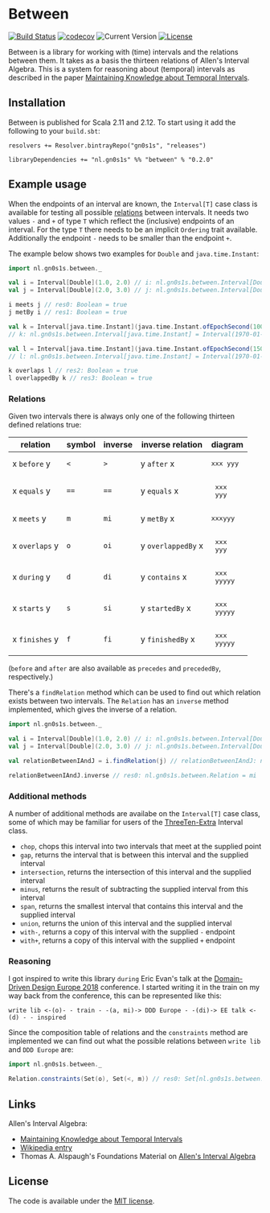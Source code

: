 # Between

[![Build Status](https://travis-ci.org/Philippus/between.svg?branch=master)](https://travis-ci.org/Philippus/between)
[![codecov](https://codecov.io/gh/Philippus/between/branch/master/graph/badge.svg)](https://codecov.io/gh/Philippus/between)
![Current Version](https://img.shields.io/badge/version-0.2.0-brightgreen.svg?style=flat "0.2.0")
[![License](https://img.shields.io/badge/license-MIT-blue.svg?style=flat "MIT")](LICENSE.md)

Between is a library for working with (time) intervals and the relations between them. It takes as a basis the thirteen
relations of Allen's Interval Algebra. This is a system for reasoning about (temporal) intervals as described in
the paper [Maintaining Knowledge about Temporal Intervals](https://cse.unl.edu/~choueiry/Documents/Allen-CACM1983.pdf).

## Installation
Between is published for Scala 2.11 and 2.12. To start using it add the following to your `build.sbt`:

```
resolvers += Resolver.bintrayRepo("gn0s1s", "releases")

libraryDependencies += "nl.gn0s1s" %% "between" % "0.2.0"
```

## Example usage
When the endpoints of an interval are known, the `Interval[T]` case class is available for testing all possible
[relations](#relations) between intervals. It needs two values `-` and `+` of type `T` which reflect the (inclusive)
endpoints of an interval. For the type `T` there needs to be an implicit `Ordering` trait available. Additionally the
endpoint `-` needs to be smaller than the endpoint `+`.

The example below shows two examples for `Double` and `java.time.Instant`:

```scala
import nl.gn0s1s.between._

val i = Interval[Double](1.0, 2.0) // i: nl.gn0s1s.between.Interval[Double] = Interval(1.0,2.0)
val j = Interval[Double](2.0, 3.0) // j: nl.gn0s1s.between.Interval[Double] = Interval(2.0,3.0)

i meets j // res0: Boolean = true
j metBy i // res1: Boolean = true

val k = Interval[java.time.Instant](java.time.Instant.ofEpochSecond(1000L), java.time.Instant.ofEpochSecond(2000L))
// k: nl.gn0s1s.between.Interval[java.time.Instant] = Interval(1970-01-01T00:16:40Z,1970-01-01T00:33:20Z)

val l = Interval[java.time.Instant](java.time.Instant.ofEpochSecond(1500L), java.time.Instant.ofEpochSecond(2500L))
// l: nl.gn0s1s.between.Interval[java.time.Instant] = Interval(1970-01-01T00:25:00Z,1970-01-01T00:41:40Z)

k overlaps l // res2: Boolean = true
l overlappedBy k // res3: Boolean = true
```

### Relations

Given two intervals there is always only one of the following thirteen defined relations true:

| relation       | symbol  | inverse | inverse relation   | diagram                     |
| -------------- | ------- | ------- | ------------------ | --------------------------- |
| x `before` y   |   `<`   |   `>`   | y `after` x        | <pre>xxx yyy</pre>          |
| x `equals` y   |   `==`  |  `==`   | y `equals` x       | <pre>  xxx<br>  yyy</pre>   |
| x `meets` y    |   `m`   |  `mi`   | y `metBy` x        | <pre>xxxyyy</pre>           |
| x `overlaps` y |   `o`   |  `oi`   | y `overlappedBy` x | <pre> xxx<br>  yyy</pre>    |
| x `during` y   |   `d`   |  `di`   | y `contains` x     | <pre>  xxx <br> yyyyy</pre> |
| x `starts` y   |   `s`   |  `si`   | y `startedBy` x    | <pre> xxx <br> yyyyy</pre>  |
| x `finishes` y |   `f`   |  `fi`   | y `finishedBy` x   | <pre>   xxx<br> yyyyy</pre> |

(`before` and `after` are also available as `precedes` and `precededBy`, respectively.)

There's a `findRelation` method which can be used to find out which relation exists between two intervals. The
`Relation` has an `inverse` method implemented, which gives the inverse of a relation.

```scala
import nl.gn0s1s.between._

val i = Interval[Double](1.0, 2.0) // i: nl.gn0s1s.between.Interval[Double] = Interval(1.0,2.0)
val j = Interval[Double](2.0, 3.0) // j: nl.gn0s1s.between.Interval[Double] = Interval(2.0,3.0)

val relationBetweenIAndJ = i.findRelation(j) // relationBetweenIAndJ: nl.gn0s1s.between.Relation = m

relationBetweenIAndJ.inverse // res0: nl.gn0s1s.between.Relation = mi
```

### Additional methods
A number of additional methods are availabe on the `Interval[T]` case class, some of which may be familiar for users of
the [ThreeTen-Extra](http://www.threeten.org/threeten-extra/apidocs/org/threeten/extra/Interval.html) Interval class.

* `chop`, chops this interval into two intervals that meet at the supplied point
* `gap`, returns the interval that is between this interval and the supplied interval
* `intersection`, returns the intersection of this interval and the supplied interval
* `minus`, returns the result of subtracting the supplied interval from this interval
* `span`, returns the smallest interval that contains this interval and the supplied interval
* `union`, returns the union of this interval and the supplied interval
* `with-`, returns a copy of this interval with the supplied `-` endpoint
* `with+`, returns a copy of this interval with the supplied `+` endpoint

### Reasoning
I got inspired to write this library `during` Eric Evan's talk at the
[Domain-Driven Design Europe 2018](https://dddeurope.com/2018/) conference. I started writing it in the train on my way
back from the conference, this can be represented like this:

`write lib <-(o)- - train - -(a, mi)-> DDD Europe - -(di)-> EE talk <-(d) - - inspired`

Since the composition table of relations and the `constraints` method are implemented we can find out what the possible
relations between `write lib` and `DDD Europe` are:

```scala
import nl.gn0s1s.between._

Relation.constraints(Set(o), Set(<, m)) // res0: Set[nl.gn0s1s.between.Relation] = Set(<)
```

## Links
Allen's Interval Algebra:
- [Maintaining Knowledge about Temporal Intervals](https://cse.unl.edu/~choueiry/Documents/Allen-CACM1983.pdf)
- [Wikipedia entry](https://en.wikipedia.org/wiki/Allen%27s_interval_algebra)
- Thomas A. Alspaugh's Foundations Material on [Allen's Interval Algebra](http://www.ics.uci.edu/~alspaugh/cls/shr/allen.html)

## License
The code is available under the [MIT license](LICENSE.md).
